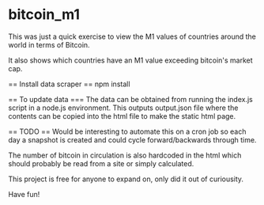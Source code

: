 # bitcoin_m1

This was just a quick exercise to view the M1 values of countries around the world in terms of Bitcoin.

It also shows which countries have an M1 value exceeding bitcoin's market cap.


== Install data scraper ==
    npm install
	

== To update data ===
The data can be obtained from running the index.js script in a node.js environment.
This outputs output.json file where the contents can be copied into the html file to make the static html page.

== TODO ==
Would be interesting to automate this on a cron job so each day a snapshot is created and could cycle forward/backwards through time.

The number of bitcoin in circulation is also hardcoded in the html which should probably be read from a site or simply calculated.

This project is free for anyone to expand on, only did it out of curiousity.

Have fun!
